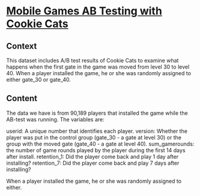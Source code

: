 # [Mobile Games AB Testing with Cookie Cats](./cookie_cats.ipynb)

## Context

This dataset includes A/B test results of Cookie Cats to examine what happens when the first gate in the game was moved from level 30 to level 40. When a player installed the game, he or she was randomly assigned to either gate_30 or gate_40.

## Content
The data we have is from 90,189 players that installed the game while the AB-test was running. The variables are:

userid: A unique number that identifies each player.
version: Whether the player was put in the control group (gate_30 - a gate at level 30) or the group with the moved gate (gate_40 - a gate at level 40).
sum_gamerounds: the number of game rounds played by the player during the first 14 days after install.
retention_1: Did the player come back and play 1 day after installing?
retention_7: Did the player come back and play 7 days after installing?

When a player installed the game, he or she was randomly assigned to either.